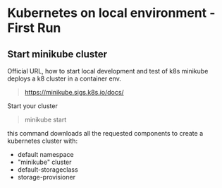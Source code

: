 # Kubernetes on local environment - First Run

## Start minikube cluster
Official URL, how to start local development and test of k8s minikube deploys a k8 cluster in a container env.
> https://minikube.sigs.k8s.io/docs/

Start your cluster
> minikube start

this command downloads all the requested components to create a kubernetes cluster with:
- default namespace
- "minikube" cluster
- default-storageclass
- storage-provisioner